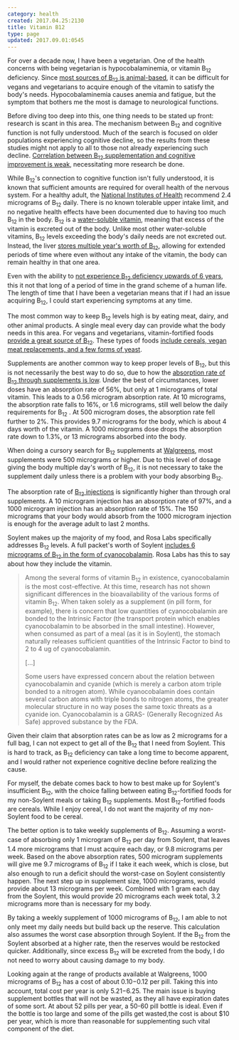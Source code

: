 ```yaml
---
category: health
created: 2017.04.25:2130
title: Vitamin B12
type: page
updated: 2017.09.01:0545
---
```


For over a decade now, I have been a vegetarian. One of the health concerns with being vegetarian is hypocobalaminemia, or vitamin B<sub>12</sub> deficiency. Since [most sources of B<sub>12</sub> is animal-based](http://frankhollis.com/temp/BMJ%20B12%20deficiency%20review.pdf), it can be difficult for vegans and vegetarians to acquire enough of the vitamin to satisfy the body's needs. Hypocobalaminemia causes anemia and fatigue, but the symptom that bothers me the most is damage to neurological functions.

Before diving too deep into this, one thing needs to be stated up front: research is scant in this area. The mechanism between B<sub>12</sub> and cognitive function is not fully understood. Much of the search is focused on older populations experiencing cognitive decline, so the results from these studies might not apply to all to those not already experiencing such decline. [Correlation between B<sub>12</sub> supplementation and cognitive improvement is weak](http://www.cochrane.org/CD004394/DEMENTIA_no-evidence-of-the-efficacy-of-vitamin-b12-supplementation-for-cognitive-function), necessitating more research be done.

While B<sub>12</sub>'s connection to cognitive function isn't fully understood, it is known that sufficient amounts are required for overall health of the nervous system. For a healthy adult, the [National Institutes of Health](https://en.wikipedia.org/wiki/National_Institutes_of_Health) recommend 2.4 micrograms of B<sub>12</sub> daily. There is no known tolerable upper intake limit, and no negative health effects have been documented due to having too much B<sub>12</sub> in the body. B<sub>12</sub> is a [water-soluble vitamin](http://www.webmd.com/vitamins-and-supplements/nutrition-vitamins-11/fat-water-nutrient), meaning that excess of the vitamin is excreted out of the body. Unlike most other water-soluble vitamins, B<sub>12</sub> levels exceeding the body's daily needs are not excreted out. Instead, the liver [stores multiple year's worth of B<sub>12</sub>](http://www.mayoclinic.org/drugs-supplements/vitamin-b12/background/hrb-20060243), allowing for extended periods of time where even without any intake of the vitamin, the body can remain healthy in that one area.

Even with the ability to [not experience B<sub>12</sub> deficiency upwards of 6 years](https://www.ncbi.nlm.nih.gov/books/NBK114329/), this it not that long of a period of time in the grand scheme of a human life. The length of time that I have been a vegetarian means that if I had an issue acquiring B<sub>12</sub>, I could start experiencing symptoms at any time.

The most common way to keep B<sub>12</sub> levels high is by eating meat, dairy, and other animal products. A single meal every day can provide what the body needs in this area. For vegans and vegetarians, vitamin-fortified foods [provide a great source of B<sub>12</sub>](https://www.ncbi.nlm.nih.gov/pubmed/10648266). These types of foods [include cereals, vegan meat replacements, and a few forms of yeast](http://www.veganhealth.org/b12/vegansources).

Supplements are another common way to keep proper levels of B<sub>12</sub>, but this is not necessarily the best way to do so, due to how the [absorption rate of B<sub>12</sub> through supplements is low](http://www.bloodjournal.org/content/112/6/2214.long). Under the best of circumstances, lower doses have an absorption rate of 56%, but only at 1 micrograms of total vitamin. This leads to a 0.56 microgram absorption rate. At 10 micrograms, the absorption rate falls to 16%, or 1.6 micrograms, still well below the daily requirements for B<sub>12</sub> . At 500 microgram doses, the absorption rate fell further to 2%. This provides 9.7 micrograms for the body, which is about 4 days worth of the vitamin. A 1000 micrograms dose drops the absorption rate down to 1.3%, or 13 micrograms absorbed into the body.

When doing a cursory search for B<sub>12</sub> supplements at [Walgreens](https://www.walgreens.com/), most supplements were 500 micrograms or higher. Due to this level of dosage giving the body multiple day's worth of B<sub>12</sub>, it is not necessary to take the supplement daily unless there is a problem with your body absorbing B<sub>12</sub>.

The absorption rate of [B<sub>12</sub> injections](http://www.webmd.com/drugs/2/drug-6550/vitamin-b-12-injection/details) is significantly higher than through oral supplements. A 10 microgram injection has an absorption rate of 97%, and a 1000 microgram injection has an absorption rate of 15%. The 150 micrograms that your body would absorb from the 1000 microgram injection is enough for the average adult to last 2 months.

Soylent makes up the majority of my food, and Rosa Labs specifically addresses B<sub>12</sub> levels. A full packet's worth of Soylent [includes 6 micrograms of B<sub>12</sub> in the form of cyanocobalamin](https://faq.soylent.com/hc/en-us/articles/204492985-Vitamin-B12). Rosa Labs has this to say about how they include the vitamin.

> Among the several forms of vitamin B<sub>12</sub> in existence, cyanocobalamin is the most cost-effective. At this time, research has not shown significant differences in the bioavailability of the various forms of vitamin B<sub>12</sub>. When taken solely as a supplement (in pill form, for example), there is concern that low quantities of cyanocobalamin are bonded to the Intrinsic Factor (the transport protein which enables cyanocobalamin to be absorbed in the small intestine). However, when consumed as part of a meal (as it is in Soylent), the stomach naturally releases sufficient quantities of the Intrinsic Factor to bind to 2 to 4 ug of cyanocobalamin.
>
> [...]
>
> Some users have expressed concern about the relation between cyanocobalamin and cyanide (which is merely a carbon atom triple bonded to a nitrogen atom). While cyanocobalamin does contain several carbon atoms with triple bonds to nitrogen atoms, the greater molecular structure in no way poses the same toxic threats as a cyanide ion. Cyanocobalamin is a GRAS- (Generally Recognized As Safe) approved substance by the FDA.

Given their claim that absorption rates can be as low as 2 micrograms for a full bag, I can not expect to get all of the B<sub>12</sub> that I need from Soylent. This is hard to track, as B<sub>12</sub> deficiency can take a long time to become apparent, and I would rather not experience cognitive decline before realizing the cause.

For myself, the debate comes back to how to best make up for Soylent's insufficient B<sub>12</sub>, with the choice falling between eating B<sub>12</sub>-fortified foods for my non-Soylent meals or taking B<sub>12</sub> supplements. Most B<sub>12</sub>-fortified foods are cereals. While I enjoy cereal, I do not want the majority of my non-Soylent food to be cereal.

The better option is to take weekly supplements of B<sub>12</sub>. Assuming a worst-case of absorbing only 1 microgram of B<sub>12</sub> per day from Soylent, that leaves 1.4 more micrograms that I must acquire each day, or 9.8 micrograms per week. Based on the above absorption rates, 500 microgram supplements will give me 9.7 micrograms of B<sub>12</sub> if I take it each week, which is close, but also enough to run a deficit should the worst-case on Soylent consistently happen. The next step up in supplement size, 1000 micrograms, would provide about 13 micrograms per week. Combined with 1 gram each day from the Soylent, this would provide 20 micrograms each week total, 3.2 micrograms more than is necessary for my body.

By taking a weekly supplement of 1000 micrograms of B<sub>12</sub>, I am able to not only meet my daily needs but build back up the reserve. This calculation also assumes the worst case absorption through Soylent. If the B<sub>12</sub> from the Soylent absorbed at a higher rate, then the reserves would be restocked quicker. Additionally, since excess B<sub>12</sub> will be excreted from the body, I do not need to worry about causing damage to my body.

Looking again at the range of products available at Walgreens, 1000 micrograms of B<sub>12</sub> has a cost of about $0.10-$0.12 per pill. Taking this into account, total cost per year is only $5.21-$6.25. The main issue is buying supplement bottles that will not be wasted, as they all have expiration dates of some sort. At about 52 pills per year, a 50-60 pill bottle is ideal. Even if the bottle is too large and some of the pills get wasted,the cost is about $10 per year, which is more than reasonable for supplementing such vital component of the diet.
